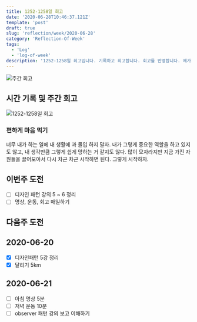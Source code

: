 ```yaml
---
title: 1252-1258일 회고
date: '2020-06-28T10:46:37.121Z'
template: 'post'
draft: true
slug: 'reflection/week/2020-06-28'
category: 'Reflection-Of-Week'
tags:
  - 'Log'
  - 'log-of-week'
description: '1252-1258일 회고입니다. 기록하고 회고합니다. 회고를 반영합니다. 제가 자라는 방식입니다.'
---
```

![주간 회고](https://imgur.com/PwMHNaY.png)



## 시간 기록 및 주간 회고 

![1252-1258일 회고](.png)

### 편하게 마음 먹기
너무 내가 하는 일에 내 생활에 과 몰입 하지 말자. 내가 그렇게 중요한 역할을 하고 있지도 않고, 내 생각만큼 그렇게 쉽게 망하는 거 같지도 않다. 많이 모자라지만 지금 가진 자원들을 끌어모아서 다시 차근 차근 시작하면 된다. 그렇게 시작하자.

## 이번주 도전
- [ ] 디자인 패턴 강의 5 ~ 6 정리 
- [ ] 명상, 운동, 회고 매일하기 

## 다음주 도전


## 2020-06-20
- [x] 디자인패턴 5강 정리 
- [x] 달리기 5km

## 2020-06-21
- [ ] 아침 명상 5분 
- [ ] 저녁 운동 10분 
- [ ] observer 패턴 강의 보고 이해하기 
